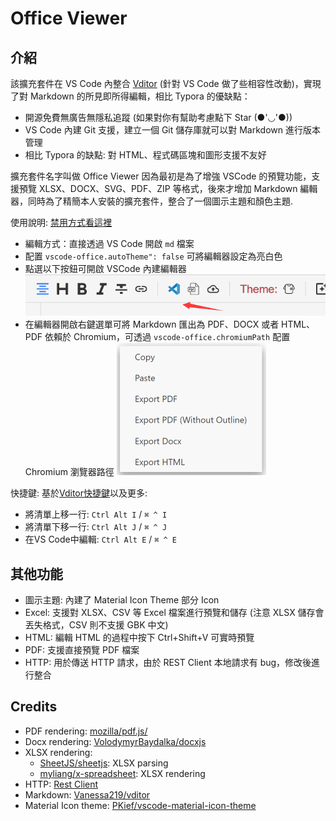 # Office Viewer

## 介紹

該擴充套件在 VS Code 內整合 [Vditor](https://github.com/Vanessa219/vditor) (針對 VS Code 做了些相容性改動)，實現了對 Markdown 的所見即所得編輯，相比 Typora 的優缺點：

* 開源免費無廣告無隱私追蹤 (如果對你有幫助考慮點下 Star (●'◡'●))
* VS Code 內建 Git 支援，建立一個 Git 儲存庫就可以對 Markdown 進行版本管理
* 相比 Typora 的缺點: 對 HTML、程式碼區塊和圖形支援不友好

擴充套件名字叫做 Office Viewer 因為最初是為了增強 VSCode 的預覽功能，支援預覽 XLSX、DOCX、SVG、PDF、ZIP 等格式，後來才增加 Markdown 編輯器，同時為了精簡本人安裝的擴充套件，整合了一個圖示主題和顏色主題.

使用說明: [禁用方式看這裡](https://github.com/cweijan/vscode-office?tab=readme-ov-file#markdown)

* 編輯方式：直接透過 VS Code 開啟 `md` 檔案
* 配置 `vscode-office.autoTheme": false` 可將編輯器設定為亮白色
* 點選以下按鈕可開啟 VSCode 內建編輯器
  ![img](image/README-CN/1640579182342.png)
* 在編輯器開啟右鍵選單可將 Markdown 匯出為 PDF、DOCX 或者 HTML、PDF 依賴於 Chromium，可透過 `vscode-office.chromiumPath` 配置 Chromium 瀏覽器路徑
  ![1685418034035](image/README-CN/1685418034035.png)

快捷鍵: 基於[Vditor快捷鍵](https://ld246.com/article/1582778815353)以及更多:

- 將清單上移一行: `Ctrl Alt I` / `⌘ ^ I`
- 將清單下移一行: `Ctrl Alt J` / `⌘ ^ J`
- 在VS Code中編輯: `Ctrl Alt E` / `⌘ ^ E`

## 其他功能

* 圖示主題: 內建了 Material Icon Theme 部分 Icon
* Excel: 支援對 XLSX、CSV 等 Excel 檔案進行預覽和儲存 (注意 XLSX 儲存會丟失格式，CSV 則不支援 GBK 中文)
* HTML: 編輯 HTML 的過程中按下 Ctrl+Shift+V 可實時預覽
* PDF: 支援直接預覽 PDF 檔案
* HTTP: 用於傳送 HTTP 請求，由於 REST Client 本地請求有 bug，修改後進行整合

## Credits

* PDF rendering: [mozilla/pdf.js/](https://github.com/mozilla/pdf.js/)
* Docx rendering: [VolodymyrBaydalka/docxjs](https://github.com/VolodymyrBaydalka/docxjs)
* XLSX rendering:
  * [SheetJS/sheetjs](https://github.com/SheetJS/sheetjs): XLSX parsing
  * [myliang/x-spreadsheet](https://github.com/myliang/x-spreadsheet): XLSX rendering
* HTTP: [Rest Client](https://github.com/Huachao/vscode-restclient)
* Markdown: [Vanessa219/vditor](https://github.com/Vanessa219/vditor)
* Material Icon theme: [PKief/vscode-material-icon-theme](https://github.com/PKief/vscode-material-icon-theme)
